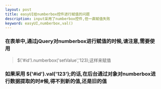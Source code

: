 ```yaml
---
layout: post
title: easyUI给numberbox控件进行赋值的问题
description: input采用了numberbox控件,但一直赋值失败
keyword: easyUI,numberbox,val()
---
```


### 在表单中,通过jQuery对numberbox进行赋值的时候,请注意,需要使用
> $('#id').numberbox('setValue','123);这样来赋值
### 如果采用 $('#id').val('123');的话,在后台通过对象对numberbox进行数据提取的时#候,得不到新的值,还是旧的值

